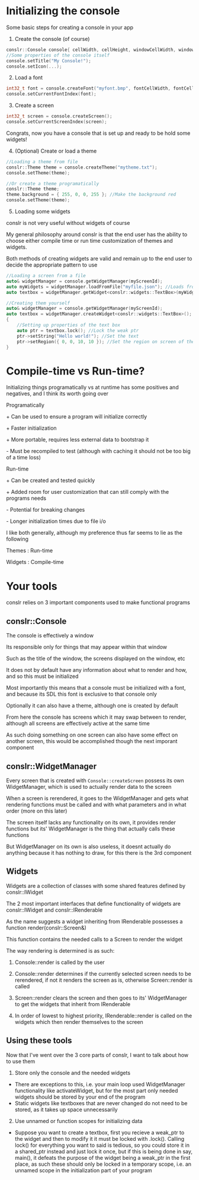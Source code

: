 # Initializing the console

Some basic steps for creating a console in your app

1. Create the console (of course)
```c++
conslr::Console console{ cellWidth, cellHeight, windowCellWidth, windowCellHeight };
//Some properties of the console itself
console.setTitle("My Console!");
console.setIcon(...);
```

2. Load a font
```c++
int32_t font = console.createFont("myfont.bmp", fontCellWidth, fontCellHeight);
console.setCurrentFontIndex(font);
```

3. Create a screen
```c++
int32_t screen = console.createScreen();
console.setCurrentScreenIndex(screen);
```

Congrats, now you have a console that is set up and ready to be hold some widgets!

4. (Optional) Create or load a theme
```c++
//Loading a theme from file
conslr::Theme theme = console.createTheme("mytheme.txt");
console.setTheme(theme);

//Or create a theme programatically
conslr::Theme theme;
theme.background = { 255, 0, 0, 255 }; //Make the background red
console.setTheme(theme);
```

5. Loading some widgets

conslr is not very useful without widgets of course

My general philosophy around conslr is that the end user has the ability to choose either compile time or run time customization of themes and widgets.

Both methods of creating widgets are valid and remain up to the end user to decide the appropriate pattern to use

```c++
//Loading a screen from a file
auto& widgetManager = console.getWidgetManager(myScreenId);
auto myWidgets = widgetManager.loadFromFile("myfile.json"); //Loads from file and returns a map of the widgets
auto textbox = widgetManager.getWidget<conslr::widgets::TextBox>(myWidgets.at("MyTextBox1"));

//Creating them yourself
auto& widgetManager = console.getWidgetManager(myScreenId);
auto textbox = widgetManager.createWidget<conslr::widgets::TextBox>();
{
    //Setting up properties of the text box
    auto ptr = textbox.lock(); //Lock the weak ptr
    ptr->setString("Hello world!"); //Set the text
    ptr->setRegion({ 0, 0, 10, 10 }); //Set the region on screen of the textbox
}
```

# Compile-time vs Run-time?

Initializing things programatically vs at runtime has some positives and negatives, and I think its worth going over

Programatically

\+ Can be used to ensure a program will initialize correctly

\+ Faster initialization

\+ More portable, requires less external data to bootstrap it

\- Must be recompiled to test (although with caching it should not be too big of a time loss)

Run-time

\+ Can be created and tested quickly

\+ Added room for user customization that can still comply with the programs needs

\- Potential for breaking changes

\- Longer initialization times due to file i/o

I like both generally, although my preference thus far seems to lie as the following

Themes : Run-time

Widgets : Compile-time

# Your tools

conslr relies on 3 important components used to make functional programs

## conslr::Console

The console is effectively a window 

Its responsible only for things that may appear within that window

Such as the title of the window, the screens displayed on the window, etc

It does not by default have any information about what to render and how, and so this must be initialized

Most importantly this means that a console must be initialized with a font, and because its SDL this font is exclusive to that console only

Optionally it can also have a theme, although one is created by default

From here the console has screens which it may swap between to render, although all screens are effectively active at the same time

As such doing something on one screen can also have some effect on another screen, this would be accomplished though the next imporant component

## conslr::WidgetManager

Every screen that is created with `Console::createScreen` possess its own WidgetManager, which is used to actually render data to the screen

When a screen is rerendered, it goes to the WidgetManager and gets what rendering functions must be called and with what parameters and in what order (more on this later)

The screen itself lacks any functionality on its own, it provides render functions but its' WidgetManager is the thing that actually calls these functions

But WidgetManager on its own is also useless, it doesnt actually do anything because it has nothing to draw, for this there is the 3rd component

## Widgets

Widgets are a collection of classes with some shared features defined by conslr::IWidget

The 2 most important interfaces that define functionality of widgets are conslr::IWidget and conslr::IRenderable

As the name suggests a widget inheriting from IRenderable possesses a function render(conslr::Screen&)

This function contains the needed calls to a Screen to render the widget

The way rendering is determined is as such:

1. Console::render is called by the user

2. Console::render determines if the currently selected screen needs to be rerendered, if not it renders the screen as is, otherwise Screen::render is called

3. Screen::render clears the screen and then goes to its' WidgetManager to get the widgets that inherit from IRenderable

4. In order of lowest to highest priority, IRenderable::render is called on the widgets which then render themselves to the screen

## Using these tools

Now that I've went over the 3 core parts of conslr, I want to talk about how to use them

1. Store only the console and the needed widgets
  - There are exceptions to this, i.e. your main loop used WidgetManager functionality like activateWidget, but for the most part only needed widgets should be stored by your end of the program
  - Static widgets like textboxes that are never changed do not need to be stored, as it takes up space unnecessarily

2. Use unnamed or function scopes for initializing data
  - Suppose you want to create a textbox, first you recieve a weak\_ptr to the widget and then to modify it it must be locked with .lock(). Calling lock() for everything you want to said is tedious, so you could store it in a shared\_ptr instead and just lock it once, but if this is being done in say, main(), it defeats the purpose of the widget being a weak\_ptr in the first place, as such these should only be locked in a temporary scope, i.e. an unnamed scope in the initialization part of your program 
